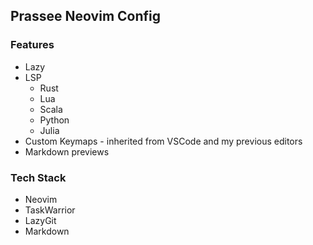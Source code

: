 ## Prassee Neovim Config

### Features

- Lazy
- LSP 
    - Rust
    - Lua
    - Scala
    - Python
    - Julia
- Custom Keymaps - inherited from VSCode and my previous editors
- Markdown previews

### Tech Stack 
- Neovim 
- TaskWarrior
- LazyGit
- Markdown 
